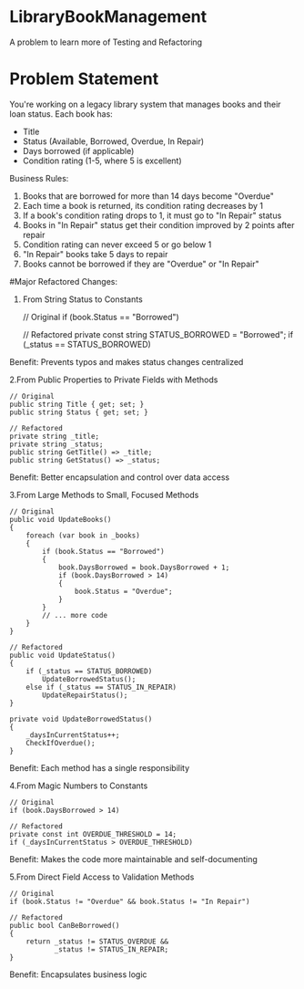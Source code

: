 # LibraryBookManagement
A problem to learn more of Testing and Refactoring

# Problem Statement

You're working on a legacy library system that manages books and their loan status. Each book has:
- Title
- Status (Available, Borrowed, Overdue, In Repair)
- Days borrowed (if applicable)
- Condition rating (1-5, where 5 is excellent)

Business Rules:
1. Books that are borrowed for more than 14 days become "Overdue"
2. Each time a book is returned, its condition rating decreases by 1
3. If a book's condition rating drops to 1, it must go to "In Repair" status
4. Books in "In Repair" status get their condition improved by 2 points after repair
5. Condition rating can never exceed 5 or go below 1
6. "In Repair" books take 5 days to repair
7. Books cannot be borrowed if they are "Overdue" or "In Repair"

#Major Refactored Changes:

1. From String Status to Constants

	// Original
	if (book.Status == "Borrowed")

	// Refactored
	private const string STATUS_BORROWED = "Borrowed";
	if (_status == STATUS_BORROWED)

Benefit: Prevents typos and makes status changes centralized

2.From Public Properties to Private Fields with Methods

	// Original
	public string Title { get; set; }
	public string Status { get; set; }

	// Refactored
	private string _title;
	private string _status;
	public string GetTitle() => _title;
	public string GetStatus() => _status;

Benefit: Better encapsulation and control over data access
 
3.From Large Methods to Small, Focused Methods

	// Original
	public void UpdateBooks()
	{
		foreach (var book in _books)
		{
			if (book.Status == "Borrowed")
			{
				book.DaysBorrowed = book.DaysBorrowed + 1;
				if (book.DaysBorrowed > 14)
				{
					book.Status = "Overdue";
				}
			}
			// ... more code
		}
	}

	// Refactored
	public void UpdateStatus()
	{
		if (_status == STATUS_BORROWED)
			UpdateBorrowedStatus();
		else if (_status == STATUS_IN_REPAIR)
			UpdateRepairStatus();
	}

	private void UpdateBorrowedStatus()
	{
		_daysInCurrentStatus++;
		CheckIfOverdue();
	}

Benefit: Each method has a single responsibility

4.From Magic Numbers to Constants

	// Original
	if (book.DaysBorrowed > 14)

	// Refactored
	private const int OVERDUE_THRESHOLD = 14;
	if (_daysInCurrentStatus > OVERDUE_THRESHOLD)
	
Benefit: Makes the code more maintainable and self-documenting

5.From Direct Field Access to Validation Methods

	// Original
	if (book.Status != "Overdue" && book.Status != "In Repair")

	// Refactored
	public bool CanBeBorrowed()
	{
		return _status != STATUS_OVERDUE && 
			   _status != STATUS_IN_REPAIR;
	}
	
Benefit: Encapsulates business logic
